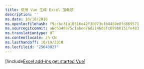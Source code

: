 ```yaml
---
title: 使用 Vue 生成 Excel 加载项
description: ''
ms.date: 10/18/2018
ms.openlocfilehash: f9ccbc3fa10516e42f30073efb4469e8fd869571
ms.sourcegitcommit: a6d6348075c1abed76d2146ddfc099b0151fe403
ms.translationtype: HT
ms.contentlocale: zh-CN
ms.lasthandoff: 10/19/2018
ms.locfileid: "25640027"
---
```

[!include[Excel add-ins get started Vue](../includes/file-get-started-excel-vue.md)]